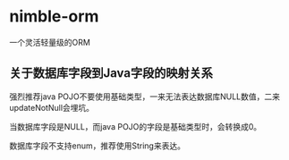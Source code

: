 # nimble-orm
一个灵活轻量级的ORM

## 关于数据库字段到Java字段的映射关系
强烈推荐java POJO不要使用基础类型，一来无法表达数据库NULL数值，二来updateNotNull会埋坑。

当数据库字段是NULL，而java POJO的字段是基础类型时，会转换成0。

数据库字段不支持enum，推荐使用String来表达。

